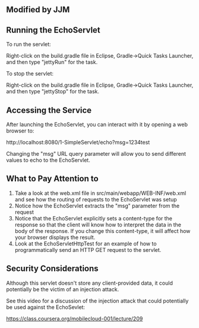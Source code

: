 ## Modified by JJM
## Running the EchoServlet ##

To run the servlet:

Right-click on the build.gradle file in Eclipse, Gradle->Quick Tasks Launcher,
and then type "jettyRun" for the task. 

To stop the servlet:

Right-click on the build.gradle file in Eclipse, Gradle->Quick Tasks Launcher,
and then type "jettyStop" for the task. 

## Accessing the Service

After launching the EchoServlet, you can interact with it by opening a web
browser to:

http://localhost:8080/1-SimpleServlet/echo?msg=1234test

Changing the "msg" URL query parameter will allow you to send different values
to echo to the EchoServlet.

## What to Pay Attention to

1. Take a look at the web.xml file in src/main/webapp/WEB-INF/web.xml and
   see how the routing of requests to the EchoServlet was setup
2. Notice how the EchoServlet extracts the "msg" parameter from the request
3. Notice that the EchoServlet explicitly sets a content-type for the response
   so that the client will know how to interpret the data in the body of
   the response. If you change this content-type, it will affect how your
   browser displays the result.
4. Look at the EchoServletHttpTest for an example of how to programmatically
   send an HTTP GET request to the servlet.

## Security Considerations

Although this servlet doesn't store any client-provided data, it could 
potentially be the victim of an injection attack. 

See this video for a discussion of the injection attack that could 
potentially be used against the EchoSevlet: 

https://class.coursera.org/mobilecloud-001/lecture/209